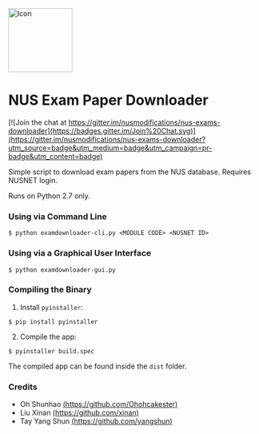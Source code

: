 <img src="icon.png" alt="Icon" width="128">

NUS Exam Paper Downloader
===============

[![Join the chat at https://gitter.im/nusmodifications/nus-exams-downloader](https://badges.gitter.im/Join%20Chat.svg)](https://gitter.im/nusmodifications/nus-exams-downloader?utm_source=badge&utm_medium=badge&utm_campaign=pr-badge&utm_content=badge)

Simple script to download exam papers from the NUS database. Requires NUSNET login.

Runs on Python 2.7 only.

### Using via Command Line
```
$ python examdownloader-cli.py <MODULE CODE> <NUSNET ID>
```

### Using via a Graphical User Interface
```
$ python examdownloader-gui.py
```


### Compiling the Binary

1. Install `pyinstaller`:
  ```
  $ pip install pyinstaller
  ```

2. Compile the app:
  ```
  $ pyinstaller build.spec
  ```
The compiled app can be found inside the `dist` folder.

### Credits

- Oh Shunhao [(https://github.com/Ohohcakester)](https://github.com/Ohohcakester)
- Liu Xinan [(https://github.com/xinan)](https://github.com/xinan)
- Tay Yang Shun [(https://github.com/yangshun)](https://github.com/yangshun)
